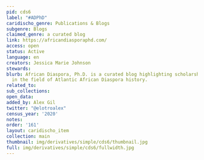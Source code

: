 ```yaml
---
pid: cds6
label: "#ADPhD"
caridischo_genre: Publications & Blogs
subgenre: Blogs
claimed_genre: a curated blog
link: https://africandiasporaphd.com/
access: open
status: Active
language: en
creators: Jessica Marie Johnson
stewards:
blurb: African Diaspora, Ph.D. is a curated blog highlighting scholarship and scholars
  in the field of Atlantic African Diaspora history.
related_to:
sub_collections:
open_data:
added_by: Alex Gil
twitter: "@elotroalex"
census_year: '2020'
notes:
order: '161'
layout: caridischo_item
collection: main
thumbnail: img/derivatives/simple/cds6/thumbnail.jpg
full: img/derivatives/simple/cds6/fullwidth.jpg
---
```

